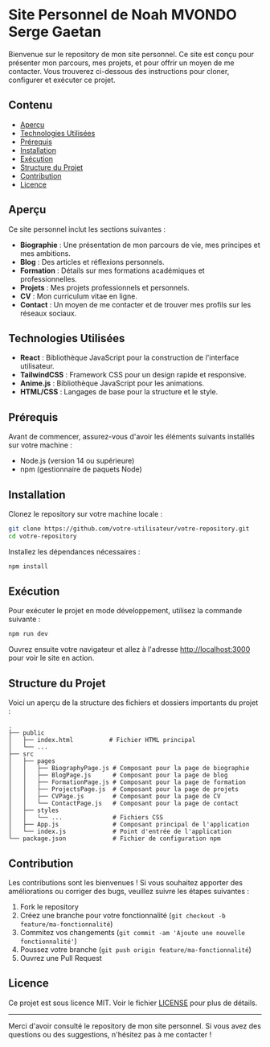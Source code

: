 
# Site Personnel de Noah MVONDO Serge Gaetan

Bienvenue sur le repository de mon site personnel. Ce site est conçu pour présenter mon parcours, mes projets, et pour offrir un moyen de me contacter. Vous trouverez ci-dessous des instructions pour cloner, configurer et exécuter ce projet.

## Contenu

- [Aperçu](#aperçu)
- [Technologies Utilisées](#technologies-utilisées)
- [Prérequis](#prérequis)
- [Installation](#installation)
- [Exécution](#exécution)
- [Structure du Projet](#structure-du-projet)
- [Contribution](#contribution)
- [Licence](#licence)

## Aperçu

Ce site personnel inclut les sections suivantes :
- **Biographie** : Une présentation de mon parcours de vie, mes principes et mes ambitions.
- **Blog** : Des articles et réflexions personnels.
- **Formation** : Détails sur mes formations académiques et professionnelles.
- **Projets** : Mes projets professionnels et personnels.
- **CV** : Mon curriculum vitae en ligne.
- **Contact** : Un moyen de me contacter et de trouver mes profils sur les réseaux sociaux.

## Technologies Utilisées

- **React** : Bibliothèque JavaScript pour la construction de l'interface utilisateur.
- **TailwindCSS** : Framework CSS pour un design rapide et responsive.
- **Anime.js** : Bibliothèque JavaScript pour les animations.
- **HTML/CSS** : Langages de base pour la structure et le style.

## Prérequis

Avant de commencer, assurez-vous d'avoir les éléments suivants installés sur votre machine :

- Node.js (version 14 ou supérieure)
- npm (gestionnaire de paquets Node)

## Installation

Clonez le repository sur votre machine locale :

```bash
git clone https://github.com/votre-utilisateur/votre-repository.git
cd votre-repository
```

Installez les dépendances nécessaires :

```bash
npm install
```

## Exécution

Pour exécuter le projet en mode développement, utilisez la commande suivante :

```bash
npm run dev
```

Ouvrez ensuite votre navigateur et allez à l'adresse [http://localhost:3000](http://localhost:3000) pour voir le site en action.

## Structure du Projet

Voici un aperçu de la structure des fichiers et dossiers importants du projet :

```plaintext
.
├── public
│   ├── index.html          # Fichier HTML principal
│   └── ...
├── src
│   ├── pages
│   │   ├── BiographyPage.js # Composant pour la page de biographie
│   │   ├── BlogPage.js      # Composant pour la page de blog
│   │   ├── FormationPage.js # Composant pour la page de formation
│   │   ├── ProjectsPage.js  # Composant pour la page de projets
│   │   ├── CVPage.js        # Composant pour la page de CV
│   │   └── ContactPage.js   # Composant pour la page de contact
│   ├── styles
│   │   └── ...              # Fichiers CSS
│   ├── App.js               # Composant principal de l'application
│   └── index.js             # Point d'entrée de l'application
└── package.json             # Fichier de configuration npm
```

## Contribution

Les contributions sont les bienvenues ! Si vous souhaitez apporter des améliorations ou corriger des bugs, veuillez suivre les étapes suivantes :

1. Fork le repository
2. Créez une branche pour votre fonctionnalité (`git checkout -b feature/ma-fonctionnalité`)
3. Commitez vos changements (`git commit -am 'Ajoute une nouvelle fonctionnalité'`)
4. Poussez votre branche (`git push origin feature/ma-fonctionnalité`)
5. Ouvrez une Pull Request

## Licence

Ce projet est sous licence MIT. Voir le fichier [LICENSE](LICENSE) pour plus de détails.

---

Merci d'avoir consulté le repository de mon site personnel. Si vous avez des questions ou des suggestions, n'hésitez pas à me contacter !
